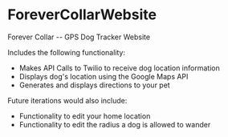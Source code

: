 ForeverCollarWebsite
====================

Forever Collar --  GPS Dog Tracker Website

Includes the following functionality:

 - Makes API Calls to Twilio to receive dog location information
 - Displays dog's location using the Google Maps API
 - Generates and displays directions to your pet
 
Future iterations would also include:

 - Functionality to edit your home location
 - Functionality to edit the radius a dog is allowed to wander
 
